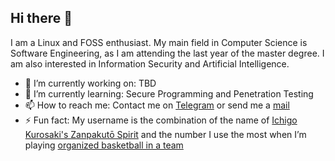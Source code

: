 ## Hi there 👋

I am a Linux and FOSS enthusiast. My main field in Computer Science is Software Engineering, as I am attending the last year of the master degree. I am also interested in Information Security and Artificial Intelligence.

- 🔭 I’m currently working on: TBD
- 🌱 I’m currently learning: Secure Programming and Penetration Testing
- 📫 How to reach me: Contact me on [Telegram](https://t.me/Daniele_53) or send me a [mail](mailto:danielefabiano@protonmail.com)
- ⚡ Fun fact: My username is the combination of the name of [Ichigo Kurosaki's Zanpakutō Spirit](https://bleach.fandom.com/wiki/Zangetsu_(Zanpakut%C5%8D_spirit)) and the number I use the most when I’m playing [organized basketball in a team](https://tensa53.github.io/assets/img/about/photo-basketball.jpg)

<!--
**Tensa53/tensa53** is a ✨ _special_ ✨ repository because its `README.md` (this file) appears on your GitHub profile.

Here are some ideas to get you started:

- 👯 I’m looking to collaborate on ...
- 🤔 I’m looking for help with ...
- 💬 Ask me about ...
- 😄 Pronouns: ...
- ⚡ Fun fact: ...
-->
